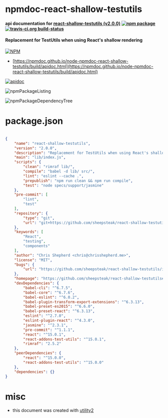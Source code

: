 # npmdoc-react-shallow-testutils

#### api documentation for  [react-shallow-testutils (v2.0.0)](https://github.com/sheepsteak/react-shallow-testutils#readme)  [![npm package](https://img.shields.io/npm/v/npmdoc-react-shallow-testutils.svg?style=flat-square)](https://www.npmjs.org/package/npmdoc-react-shallow-testutils) [![travis-ci.org build-status](https://api.travis-ci.org/npmdoc/node-npmdoc-react-shallow-testutils.svg)](https://travis-ci.org/npmdoc/node-npmdoc-react-shallow-testutils)

#### Replacement for TestUtils when using React's shallow rendering

[![NPM](https://nodei.co/npm/react-shallow-testutils.png?downloads=true&downloadRank=true&stars=true)](https://www.npmjs.com/package/react-shallow-testutils)

- [https://npmdoc.github.io/node-npmdoc-react-shallow-testutils/build/apidoc.html](https://npmdoc.github.io/node-npmdoc-react-shallow-testutils/build/apidoc.html)

[![apidoc](https://npmdoc.github.io/node-npmdoc-react-shallow-testutils/build/screenCapture.buildCi.browser.%252Ftmp%252Fbuild%252Fapidoc.html.png)](https://npmdoc.github.io/node-npmdoc-react-shallow-testutils/build/apidoc.html)

![npmPackageListing](https://npmdoc.github.io/node-npmdoc-react-shallow-testutils/build/screenCapture.npmPackageListing.svg)

![npmPackageDependencyTree](https://npmdoc.github.io/node-npmdoc-react-shallow-testutils/build/screenCapture.npmPackageDependencyTree.svg)



# package.json

```json

{
    "name": "react-shallow-testutils",
    "version": "2.0.0",
    "description": "Replacement for TestUtils when using React's shallow rendering",
    "main": "lib/index.js",
    "scripts": {
        "clean": "rimraf lib/",
        "compile": "babel -d lib/ src/",
        "lint": "eslint --cache .",
        "prepublish": "npm run clean && npm run compile",
        "test": "node specs/support/jasmine"
    },
    "pre-commit": [
        "lint",
        "test"
    ],
    "repository": {
        "type": "git",
        "url": "git+https://github.com/sheepsteak/react-shallow-testutils.git"
    },
    "keywords": [
        "React",
        "testing",
        "components"
    ],
    "author": "Chris Shepherd <chris@chrisshepherd.me>",
    "license": "MIT",
    "bugs": {
        "url": "https://github.com/sheepsteak/react-shallow-testutils/issues"
    },
    "homepage": "https://github.com/sheepsteak/react-shallow-testutils#readme",
    "devDependencies": {
        "babel-cli": "^6.7.5",
        "babel-core": "^6.7.6",
        "babel-eslint": "^6.0.2",
        "babel-plugin-transform-export-extensions": "^6.3.13",
        "babel-preset-es2015": "^6.6.0",
        "babel-preset-react": "^6.3.13",
        "eslint": "^2.7.0",
        "eslint-plugin-react": "^4.3.0",
        "jasmine": "^2.3.1",
        "pre-commit": "^1.1.1",
        "react": "^15.0.1",
        "react-addons-test-utils": "^15.0.1",
        "rimraf": "2.5.2"
    },
    "peerDependencies": {
        "react": "^15.0.0",
        "react-addons-test-utils": "^15.0.0"
    },
    "dependencies": {}
}
```



# misc
- this document was created with [utility2](https://github.com/kaizhu256/node-utility2)
